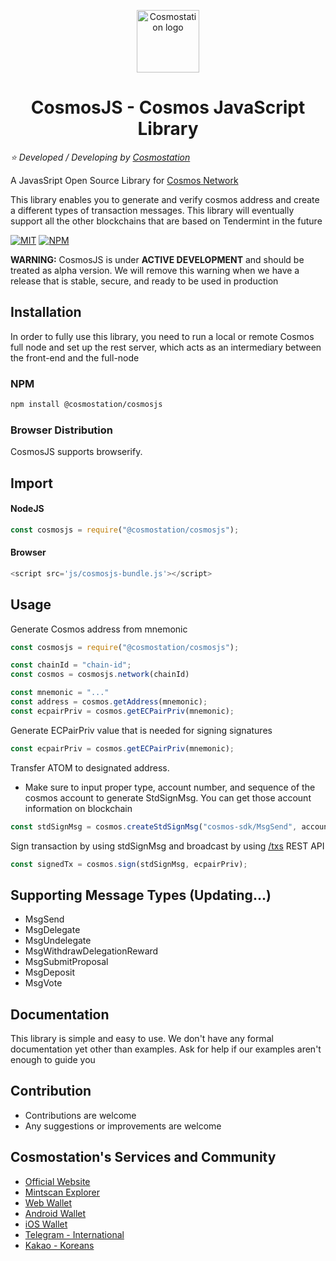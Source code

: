 <p align="center">
  <a href="https://www.cosmostation.io" target="_blank" rel="noopener noreferrer"><img width="100" src="https://user-images.githubusercontent.com/20435620/55696624-d7df2e00-59f8-11e9-9126-edf9a40b11a8.png" alt="Cosmostation logo"></a>
</p>
<h1 align="center">
    CosmosJS - Cosmos JavaScript Library 
</h1>

*:star: Developed / Developing by [Cosmostation](https://www.cosmostation.io/)*

A JavasSript Open Source Library for [Cosmos Network](https://cosmos.network/)

This library enables you to generate and verify cosmos address and create a different types of transaction messages. This library will eventually support all the other blockchains that are based on Tendermint in the future

[![MIT](https://img.shields.io/apm/l/vim-mode.svg)](https://github.com/cosmostation/cosmosjs/blob/master/LICENSE)
[![NPM](https://img.shields.io/npm/v/@cosmostation/cosmosjs.svg)](https://www.npmjs.com/package/@cosmostation/cosmosjs)

<b>WARNING:</b> CosmosJS is under <b>ACTIVE DEVELOPMENT</b> and should be treated as alpha version. We will remove this warning when we have a release that is stable, secure, and ready to be used in production

## Installation

In order to fully use this library, you need to run a local or remote  Cosmos full node and set up the rest server, which acts as an intermediary between the front-end and the full-node

### NPM

```bash
npm install @cosmostation/cosmosjs
```

### Browser Distribution

CosmosJS supports browserify.

## Import 

#### NodeJS

```js
const cosmosjs = require("@cosmostation/cosmosjs");
```

#### Browser

```js
<script src='js/cosmosjs-bundle.js'></script>
```

## Usage

Generate Cosmos address from mnemonic 
```js
const cosmosjs = require("@cosmostation/cosmosjs");

const chainId = "chain-id";
const cosmos = cosmosjs.network(chainId)

const mnemonic = "..."
const address = cosmos.getAddress(mnemonic);
const ecpairPriv = cosmos.getECPairPriv(mnemonic);
```

Generate ECPairPriv value that is needed for signing signatures
```js
const ecpairPriv = cosmos.getECPairPriv(mnemonic);
```

Transfer ATOM to designated address. 
* Make sure to input proper type, account number, and sequence of the cosmos account to generate StdSignMsg. You can get those account information on blockchain 

```js
const stdSignMsg = cosmos.createStdSignMsg("cosmos-sdk/MsgSend", accountNumber, sequence, fromAddress, toAddress, "uatom", amount, "uatom", fee, gas, "");
```

Sign transaction by using stdSignMsg and broadcast by using [/txs](https://cosmos.network/rpc/) REST API
```js
const signedTx = cosmos.sign(stdSignMsg, ecpairPriv);
```

## Supporting Message Types (Updating...)

- MsgSend
- MsgDelegate
- MsgUndelegate
- MsgWithdrawDelegationReward
- MsgSubmitProposal
- MsgDeposit
- MsgVote

## Documentation

This library is simple and easy to use. We don't have any formal documentation yet other than examples. Ask for help if our examples aren't enough to guide you

## Contribution

- Contributions are welcome
- Any suggestions or improvements are welcome

## Cosmostation's Services and Community

- [Official Website](https://www.cosmostation.io)
- [Mintscan Explorer](https://www.mintscan.io)
- [Web Wallet](https://wallet.cosmostation.io)
- [Android Wallet](https://bit.ly/2BWex9D)
- [iOS Wallet](https://apple.co/2IAM3Xm)
- [Telegram - International](https://t.me/cosmostation)
- [Kakao - Koreans](https://open.kakao.com/o/g6KKSe5)


